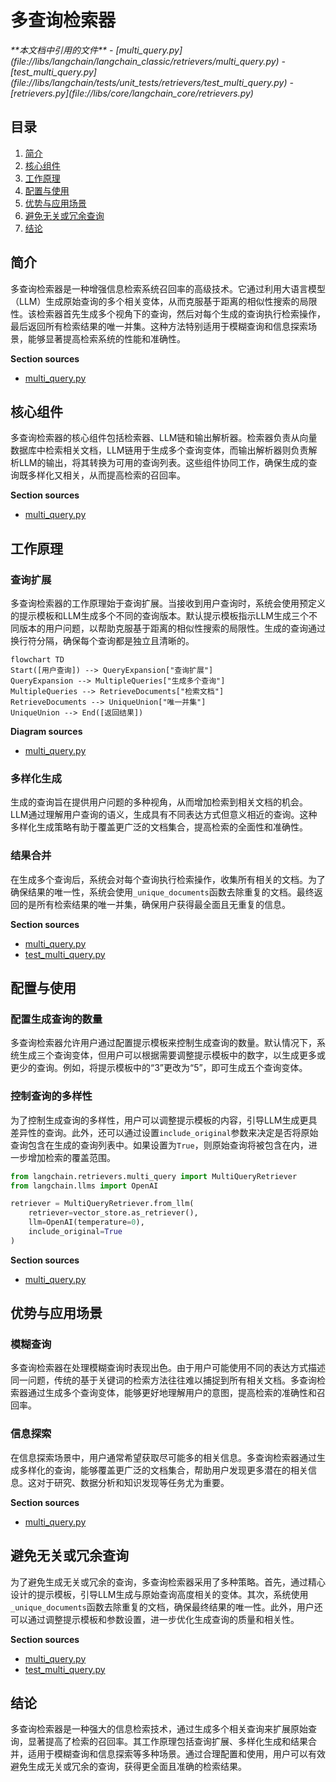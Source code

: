 # 多查询检索器

<cite>
**本文档中引用的文件**  
- [multi_query.py](file://libs/langchain/langchain_classic/retrievers/multi_query.py)
- [test_multi_query.py](file://libs/langchain/tests/unit_tests/retrievers/test_multi_query.py)
- [retrievers.py](file://libs/core/langchain_core/retrievers.py)
</cite>

## 目录
1. [简介](#简介)
2. [核心组件](#核心组件)
3. [工作原理](#工作原理)
4. [配置与使用](#配置与使用)
5. [优势与应用场景](#优势与应用场景)
6. [避免无关或冗余查询](#避免无关或冗余查询)
7. [结论](#结论)

## 简介
多查询检索器是一种增强信息检索系统召回率的高级技术。它通过利用大语言模型（LLM）生成原始查询的多个相关变体，从而克服基于距离的相似性搜索的局限性。该检索器首先生成多个视角下的查询，然后对每个生成的查询执行检索操作，最后返回所有检索结果的唯一并集。这种方法特别适用于模糊查询和信息探索场景，能够显著提高检索系统的性能和准确性。

**Section sources**
- [multi_query.py](file://libs/langchain/langchain_classic/retrievers/multi_query.py#L31-L60)

## 核心组件

多查询检索器的核心组件包括检索器、LLM链和输出解析器。检索器负责从向量数据库中检索相关文档，LLM链用于生成多个查询变体，而输出解析器则负责解析LLM的输出，将其转换为可用的查询列表。这些组件协同工作，确保生成的查询既多样化又相关，从而提高检索的召回率。

**Section sources**
- [multi_query.py](file://libs/langchain/langchain_classic/retrievers/multi_query.py#L31-L60)

## 工作原理

### 查询扩展
多查询检索器的工作原理始于查询扩展。当接收到用户查询时，系统会使用预定义的提示模板和LLM生成多个不同的查询版本。默认提示模板指示LLM生成三个不同版本的用户问题，以帮助克服基于距离的相似性搜索的局限性。生成的查询通过换行符分隔，确保每个查询都是独立且清晰的。

```mermaid
flowchart TD
Start([用户查询]) --> QueryExpansion["查询扩展"]
QueryExpansion --> MultipleQueries["生成多个查询"]
MultipleQueries --> RetrieveDocuments["检索文档"]
RetrieveDocuments --> UniqueUnion["唯一并集"]
UniqueUnion --> End([返回结果])
```

**Diagram sources**
- [multi_query.py](file://libs/langchain/langchain_classic/retrievers/multi_query.py#L31-L60)

### 多样化生成
生成的查询旨在提供用户问题的多种视角，从而增加检索到相关文档的机会。LLM通过理解用户查询的语义，生成具有不同表达方式但意义相近的查询。这种多样化生成策略有助于覆盖更广泛的文档集合，提高检索的全面性和准确性。

### 结果合并
在生成多个查询后，系统会对每个查询执行检索操作，收集所有相关的文档。为了确保结果的唯一性，系统会使用`_unique_documents`函数去除重复的文档。最终返回的是所有检索结果的唯一并集，确保用户获得最全面且无重复的信息。

**Section sources**
- [multi_query.py](file://libs/langchain/langchain_classic/retrievers/multi_query.py#L145-L193)
- [test_multi_query.py](file://libs/langchain/tests/unit_tests/retrievers/test_multi_query.py#L0-L53)

## 配置与使用

### 配置生成查询的数量
多查询检索器允许用户通过配置提示模板来控制生成查询的数量。默认情况下，系统生成三个查询变体，但用户可以根据需要调整提示模板中的数字，以生成更多或更少的查询。例如，将提示模板中的“3”更改为“5”，即可生成五个查询变体。

### 控制查询的多样性
为了控制生成查询的多样性，用户可以调整提示模板的内容，引导LLM生成更具差异性的查询。此外，还可以通过设置`include_original`参数来决定是否将原始查询包含在生成的查询列表中。如果设置为`True`，则原始查询将被包含在内，进一步增加检索的覆盖范围。

```python
from langchain.retrievers.multi_query import MultiQueryRetriever
from langchain.llms import OpenAI

retriever = MultiQueryRetriever.from_llm(
    retriever=vector_store.as_retriever(),
    llm=OpenAI(temperature=0),
    include_original=True
)
```

**Section sources**
- [multi_query.py](file://libs/langchain/langchain_classic/retrievers/multi_query.py#L70-L84)

## 优势与应用场景

### 模糊查询
多查询检索器在处理模糊查询时表现出色。由于用户可能使用不同的表达方式描述同一问题，传统的基于关键词的检索方法往往难以捕捉到所有相关文档。多查询检索器通过生成多个查询变体，能够更好地理解用户的意图，提高检索的准确性和召回率。

### 信息探索
在信息探索场景中，用户通常希望获取尽可能多的相关信息。多查询检索器通过生成多样化的查询，能够覆盖更广泛的文档集合，帮助用户发现更多潜在的相关信息。这对于研究、数据分析和知识发现等任务尤为重要。

**Section sources**
- [multi_query.py](file://libs/langchain/langchain_classic/retrievers/multi_query.py#L31-L60)

## 避免无关或冗余查询

为了避免生成无关或冗余的查询，多查询检索器采用了多种策略。首先，通过精心设计的提示模板，引导LLM生成与原始查询高度相关的变体。其次，系统使用`_unique_documents`函数去除重复的文档，确保最终结果的唯一性。此外，用户还可以通过调整提示模板和参数设置，进一步优化生成查询的质量和相关性。

**Section sources**
- [multi_query.py](file://libs/langchain/langchain_classic/retrievers/multi_query.py#L145-L193)
- [test_multi_query.py](file://libs/langchain/tests/unit_tests/retrievers/test_multi_query.py#L0-L53)

## 结论
多查询检索器是一种强大的信息检索技术，通过生成多个相关查询来扩展原始查询，显著提高了检索的召回率。其工作原理包括查询扩展、多样化生成和结果合并，适用于模糊查询和信息探索等多种场景。通过合理配置和使用，用户可以有效避免生成无关或冗余的查询，获得更全面且准确的检索结果。